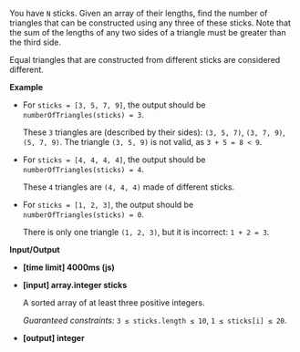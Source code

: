 ﻿You have `N` sticks. Given an array of their lengths, find the number of triangles that can be constructed using any three of these sticks. Note that the sum of the lengths of any two sides of a triangle must be greater than the third side.

Equal triangles that are constructed from different sticks are considered different.

**Example**

*   For `sticks = [3, 5, 7, 9]`, the output should be
    `numberOfTriangles(sticks) = 3`.

    These `3` triangles are (described by their sides): `(3, 5, 7)`, `(3, 7, 9)`, `(5, 7, 9)`.
    The triangle `(3, 5, 9)` is not valid, as `3 + 5 = 8 < 9`.

*   For `sticks = [4, 4, 4, 4]`, the output should be
    `numberOfTriangles(sticks) = 4`.

    These `4` triangles are `(4, 4, 4)` made of different sticks.

*   For `sticks = [1, 2, 3]`, the output should be
    `numberOfTriangles(sticks) = 0`.

    There is only one triangle `(1, 2, 3)`, but it is incorrect: `1 + 2 = 3`.

**Input/Output**

*   **[time limit] 4000ms (js)**

*   **[input] array.integer sticks**

    A sorted array of at least three positive integers.

    _Guaranteed constraints:_
    `3 ≤ sticks.length ≤ 10`,
    `1 ≤ sticks[i] ≤ 20`.

*   **[output] integer**